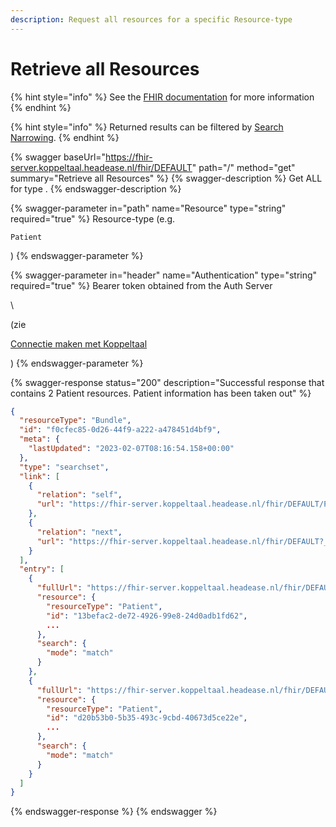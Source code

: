 ```yaml
---
description: Request all resources for a specific Resource-type
---
```


# Retrieve all Resources

{% hint style="info" %}
See the [FHIR documentation](https://www.hl7.org/fhir/r4/http.html#read) for more information
{% endhint %}

{% hint style="info" %}
Returned results can be filtered by [Search Narrowing](../../../domeinbeheer/rollen-beheren/search-narrowing.md).
{% endhint %}

{% swagger baseUrl="https://fhir-server.koppeltaal.headease.nl/fhir/DEFAULT" path="/<Resource>" method="get" summary="Retrieve all Resources" %}
{% swagger-description %}
Get ALL for type <Resource>. 
{% endswagger-description %}

{% swagger-parameter in="path" name="Resource" type="string" required="true" %}
Resource-type (e.g. 

`Patient`

)
{% endswagger-parameter %}

{% swagger-parameter in="header" name="Authentication" type="string" required="true" %}
Bearer token obtained from the Auth Server 

\


(zie 

[Connectie maken met Koppeltaal](../../connectie-maken-met-koppeltaal/)

)
{% endswagger-parameter %}

{% swagger-response status="200" description="Successful response that contains 2 Patient resources. Patient information has been taken out" %}
```json
{
  "resourceType": "Bundle",
  "id": "f0cfec85-0d26-44f9-a222-a478451d4bf9",
  "meta": {
    "lastUpdated": "2023-02-07T08:16:54.158+00:00"
  },
  "type": "searchset",
  "link": [
    {
      "relation": "self",
      "url": "https://fhir-server.koppeltaal.headease.nl/fhir/DEFAULT/Patient"
    },
    {
      "relation": "next",
      "url": "https://fhir-server.koppeltaal.headease.nl/fhir/DEFAULT?_getpages=f0cfec85-0d26-44f9-a222-a478451d4bf9&_getpagesoffset=40&_count=40&_pretty=true&_bundletype=searchset"
    }
  ],
  "entry": [
    {
      "fullUrl": "https://fhir-server.koppeltaal.headease.nl/fhir/DEFAULT/Patient/13befac2-de72-4926-99e8-24d0adb1fd62",
      "resource": {
        "resourceType": "Patient",
        "id": "13befac2-de72-4926-99e8-24d0adb1fd62",
        ...
      },
      "search": {
        "mode": "match"
      }
    },
    {
      "fullUrl": "https://fhir-server.koppeltaal.headease.nl/fhir/DEFAULT/Patient/d20b53b0-5b35-493c-9cbd-40673d5ce22e",
      "resource": {
        "resourceType": "Patient",
        "id": "d20b53b0-5b35-493c-9cbd-40673d5ce22e",
        ...
      },
      "search": {
        "mode": "match"
      }
    }
  ]
}

```
{% endswagger-response %}
{% endswagger %}
